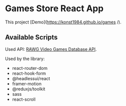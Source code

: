 # Games Store React App

This project [Demo](https://konst1984.github.io/games
/).

## Available Scripts

Used API: [RAWG Video Games Database API](https://api.rawg.io/docs/).

Used by the library:

-   react-router-dom
-   react-hook-form
-   @headlessui/react
-   framer-motion
-   @reduxjs/toolkit
-   sass
-   react-scroll
